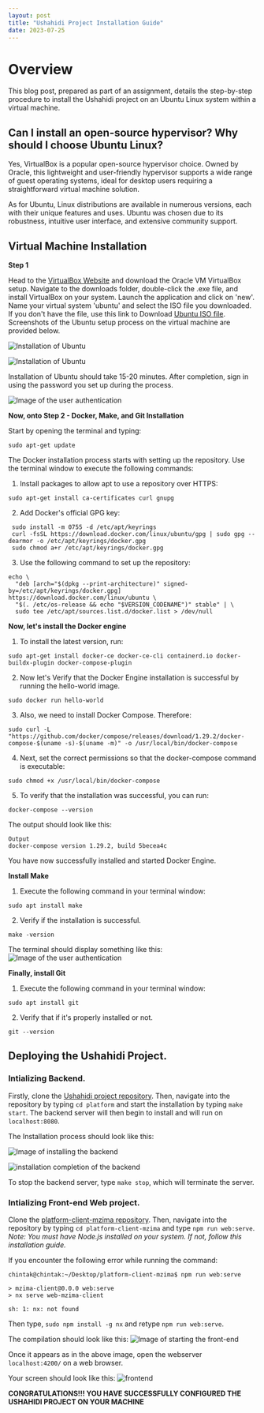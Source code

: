 ```yaml
---
layout: post
title: "Ushahidi Project Installation Guide"
date: 2023-07-25
---
```


# **Overview**

This blog post, prepared as part of an assignment, details the step-by-step procedure to install the Ushahidi project on an Ubuntu Linux system within a virtual machine.

## **Can I install an open-source hypervisor? Why should I choose Ubuntu Linux?**
Yes, VirtualBox is a popular open-source hypervisor choice. Owned by Oracle, this lightweight and user-friendly hypervisor supports a wide range of guest operating systems, ideal for desktop users requiring a straightforward virtual machine solution.

As for Ubuntu, Linux distributions are available in numerous versions, each with their unique features and uses. Ubuntu was chosen due to its robustness, intuitive user interface, and extensive community support.

## **Virtual Machine Installation**

**Step 1**

Head to the [VirtualBox Website](https://www.virtualbox.org/wiki/Downloads) and download the Oracle VM VirtualBox setup. Navigate to the downloads folder, double-click the .exe file, and install VirtualBox on your system. Launch the application and click on 'new'. Name your virtual system 'ubuntu' and select the ISO file you downloaded. If you don't have the file, use this link to Download [Ubuntu ISO file](https://ubuntu.com/download/desktop). Screenshots of the Ubuntu setup process on the virtual machine are provided below.

![Installation of Ubuntu](https://raw.githubusercontent.com/chintakjoshi/CSCI-5930/main/images/s1.png)


![Installation of Ubuntu](https://raw.githubusercontent.com/chintakjoshi/CSCI-5930/main/images/s2.png)

Installation of Ubuntu should take 15-20 minutes. After completion, sign in using the password you set up during the process.

![Image of the user authentication](https://raw.githubusercontent.com/chintakjoshi/CSCI-5930/main/images/s3.png)

**Now, onto Step 2 - Docker, Make, and Git Installation**

Start by opening the terminal and typing:

```
sudo apt-get update
```

The Docker installation process starts with setting up the repository. Use the terminal window to execute the following commands:

1. Install packages to allow apt to use a repository over HTTPS:
```
sudo apt-get install ca-certificates curl gnupg
```

2. Add Docker's official GPG key:
```
 sudo install -m 0755 -d /etc/apt/keyrings
 curl -fsSL https://download.docker.com/linux/ubuntu/gpg | sudo gpg --dearmor -o /etc/apt/keyrings/docker.gpg
 sudo chmod a+r /etc/apt/keyrings/docker.gpg
```

3. Use the following command to set up the repository:
```
echo \
  "deb [arch="$(dpkg --print-architecture)" signed-by=/etc/apt/keyrings/docker.gpg] https://download.docker.com/linux/ubuntu \
  "$(. /etc/os-release && echo "$VERSION_CODENAME")" stable" | \
  sudo tee /etc/apt/sources.list.d/docker.list > /dev/null
```

**Now, let's install the Docker engine**

1. To install the latest version, run:
```
sudo apt-get install docker-ce docker-ce-cli containerd.io docker-buildx-plugin docker-compose-plugin
```

2. Now let's Verify that the Docker Engine installation is successful by running the hello-world image.
```
sudo docker run hello-world
```

3. Also, we need to install Docker Compose. Therefore:
```
sudo curl -L "https://github.com/docker/compose/releases/download/1.29.2/docker-compose-$(uname -s)-$(uname -m)" -o /usr/local/bin/docker-compose
```

4. Next, set the correct permissions so that the docker-compose command is executable:
```
sudo chmod +x /usr/local/bin/docker-compose
```

5. To verify that the installation was successful, you can run:
```
docker-compose --version
```
The output should look like this:
```
Output
docker-compose version 1.29.2, build 5becea4c
```

You have now successfully installed and started Docker Engine.

**Install Make**

1. Execute the following command in your terminal window:
```
sudo apt install make
```

2. Verify if the installation is successful.
```
make -version
```

The terminal should display something like this:
![Image of the user authentication](https://raw.githubusercontent.com/chintakjoshi/CSCI-5930/main/images/s8.png)

**Finally, install Git**

1. Execute the following command in your terminal window:
```
sudo apt install git
```

2. Verify that if it's properly installed or not.
```
git --version
```

## **Deploying the Ushahidi Project.**

### **Intializing Backend.**

Firstly, clone the [Ushahidi project repository](https://github.com/ushahidi/platform). Then, navigate into the repository by typing ```cd platform``` and start the installation by typing ```make start```. The backend server will then begin to install and will run on ```localhost:8080```.

The Installation process should look like this:

![Image of installing the backend](https://raw.githubusercontent.com/chintakjoshi/CSCI-5930/main/images/s5.png)

![installation completion of the backend](https://raw.githubusercontent.com/chintakjoshi/CSCI-5930/main/images/s4.png)

To stop the backend server, type ```make stop```, which will terminate the server.

### **Intializing Front-end Web project.**

Clone the [platform-client-mzima repository](https://github.com/ushahidi/platform-client-mzima). Then, navigate into the repository by typing ```cd platform-client-mzima``` and type ```npm run web:serve```. _Note: You must have Node.js installed on your system. If not, follow this installation guide._

If you encounter the following error while running the command:
```
chintak@chintak:~/Desktop/platform-client-mzima$ npm run web:serve

> mzima-client@0.0.0 web:serve
> nx serve web-mzima-client

sh: 1: nx: not found
```

Then type, ```sudo npm install -g nx``` and retype ```npm run web:serve```.

The compilation should look like this:
![Image of starting the front-end](https://raw.githubusercontent.com/chintakjoshi/CSCI-5930/main/images/s7.png)

Once it appears as in the above image, open the webserver ```localhost:4200/``` on a web browser.

Your screen should look like this:
![frontend](https://raw.githubusercontent.com/chintakjoshi/CSCI-5930/main/images/s6.png)

**CONGRATULATIONS!!! YOU HAVE SUCCESSFULLY CONFIGURED THE USHAHIDI PROJECT ON YOUR MACHINE**